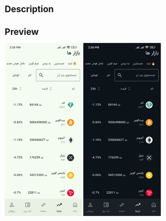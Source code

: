 # Description
<p></p>

# Preview
<img   alt="Screenshot 2023-08-23 at 4 11 00 PM" src="photo19465935219.jpg">
